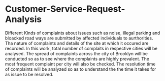 # Customer-Service-Request-Analysis
Different Kinds of complaints about issues such as noise, illegal parking and bloacked road ways are submitted by affected individuals to aurthorities.  Tha nature of complaints and details of the site at which it occured are recorded. In this work, total number of complaits in respective cities will be analysed. The spread of complaints across the city of Brooklyn will be conducted so as to see where the complaints are highly prevalent. The most frequent complaint per city will also be checked. The resolution time of complaints will be analyzed so as to understand the the time it takes for as issue to be resolved.
